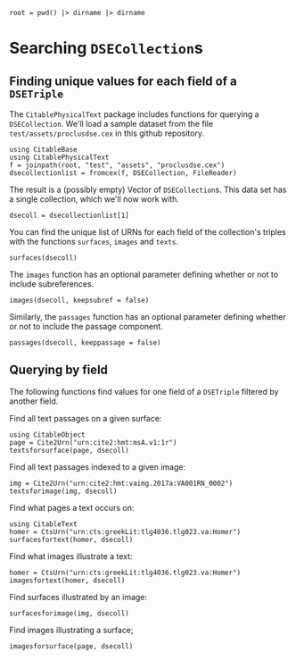 ```@setup proclus
root = pwd() |> dirname |> dirname
```

# Searching `DSECollection`s


## Finding unique values for each field of a `DSETriple`

The `CitablePhysicalText` package includes functions for querying a `DSECollection`.  We'll load a sample dataset from the file `test/assets/proclusdse.cex` in this github repository.

```@example proclus
using CitableBase
using CitablePhysicalText
f = joinpath(root, "test", "assets", "proclusdse.cex")
dsecollectionlist = fromcex(f, DSECollection, FileReader)
```

The result is a (possibly empty) Vector of `DSECollection`s.  This data set has a single collection, which we'll now work with.

```@example proclus
dsecoll = dsecollectionlist[1]
```

You can find the unique list of URNs for each field of the collection's triples with the functions `surfaces`, `images` and `texts`.

```@example proclus
surfaces(dsecoll)
```

The `images` function has an optional parameter defining whether or not to include subreferences.
```@example proclus
images(dsecoll, keepsubref = false)
```



Similarly, the `passages` function has an optional parameter defining whether or not to include the passage component.
```@example proclus
passages(dsecoll, keeppassage = false)
```


## Querying by field

The following functions find values for one field of a `DSETriple` filtered by another field.


Find all text passages on a given surface:

```@example proclus
using CitableObject
page = Cite2Urn("urn:cite2:hmt:msA.v1:1r")
textsforsurface(page, dsecoll)
```


Find all text passages indexed to a given image:

```@example proclus
img = Cite2Urn("urn:cite2:hmt:vaimg.2017a:VA001RN_0002")
textsforimage(img, dsecoll)
```

Find what pages a text occurs on:
```@example proclus
using CitableText
homer = CtsUrn("urn:cts:greekLit:tlg4036.tlg023.va:Homer")
surfacesfortext(homer, dsecoll)
```

Find what images illustrate a text:
```@example proclus
homer = CtsUrn("urn:cts:greekLit:tlg4036.tlg023.va:Homer")
imagesfortext(homer, dsecoll)
```

Find surfaces illustrated by an image:

```@example proclus
surfacesforimage(img, dsecoll)
```


Find images illustrating a surface;
```@example proclus
imagesforsurface(page, dsecoll)
```


